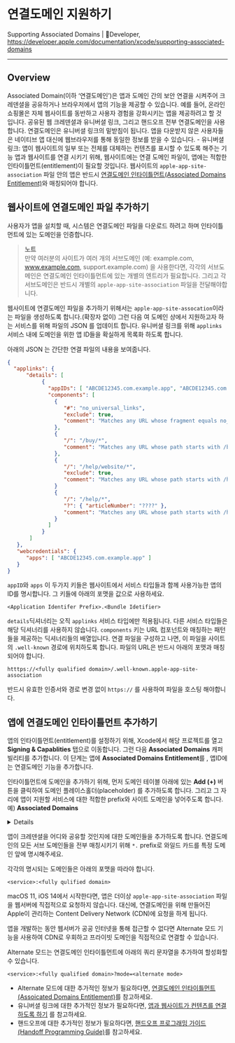# 연결도메인 지원하기

Supporting Associated Domains | Developer, https://developer.apple.com/documentation/xcode/supporting-associated-domains

- - - -
## Overview
Associated Domain(이하 ‘연결도메인’)은 앱과 도메인 간의 보안 연결을 시켜주어 크레덴셜을 공유하거나 브라우저에서 앱의 기능을 제공할 수 있습니다. 
예를 들어, 온라인 쇼핑몰은  자체 웹사이트를 동반하고 사용자 경험을 강화시키는 앱을 제공하려고 할 것 입니다.
공유된 웹 크레덴셜과 유니버셜 링크, 그리고 핸드오프 전부 연결도메인을 사용합니다. 연결도메인은 유니버셜 링크의 밑받침이 됩니다. 앱을 다운받지 않은 사용자들은 네이티브 앱 대신에 웹브라우저를 통해 동일한 정보를 받을 수 있습니다.
    - 유니버셜 링크: 앱이  웹사이트의 일부 또는 전체를 대체하는 컨텐츠를 표시할 수 있도록 해주는 기능
앱과 웹사이트를 연결 시키기 위해, 웹사이트에는 연결 도메인 파일이, 앱에는 적합한 인타이틀먼트(entitlement)이 필요할 것입니다.
웹사이트의 `apple-app-site-association` 파일 안의 앱은 반드시 [연결도메인 인타이틀먼트(Associated Domains Entitlement)](https://developer.apple.com/documentation/bundleresources/entitlements/com_apple_developer_associated-domains)와 매칭되어야 합니다.

## 웹사이트에 연결도메인 파일 추가하기
사용자가 앱을 설치할 때, 시스템은 연결도메인 파일을 다운로드 하려고 하며 인타이틀먼트에 있는 도메인을 인증합니다.

> **노트**  
> 만약 여러분의 사이트가 여러 개의 서브도메인 (예: example.com, www.example.com, support.example.com) 을 사용한다면, 각각의 서브도메인은 연결도메인 인타이틀먼트에 있는 개별의 엔트리가 필요합니다. 그리고 각 서브도메인은 반드시 개별의  `apple-app-site-association` 파일을 전달해야합니다.  

웹사이트에 연결도메인 파일을 추가하기 위해서는 `apple-app-site-assocation`이라는 파일을 생성하도록 합니다.(확장자 없이) 그런 다음 여 도메인 상에서 지원하고자 하는 서비스를 위해 파일의 JSON 를 업데이트 합니다. 유니버셜 링크를 위해 `applinks` 서비스 내에 도메인을 위한 앱 ID들을 확실하게 목록화 하도록 합니다.

아래의 JSON 는 간단한 연결 파일의 내용을 보여줍니다.

```json
{
  "applinks": {
      "details": [
           {
             "appIDs": [ "ABCDE12345.com.example.app", "ABCDE12345.com.example.app2" ],
             "components": [
               {
                  "#": "no_universal_links",
                  "exclude": true,
                  "comment": "Matches any URL whose fragment equals no_universal_links and instructs the system not to open it as a universal link"
               },
               {
                  "/": "/buy/*",
                  "comment": "Matches any URL whose path starts with /buy/"
               },
               {
                  "/": "/help/website/*",
                  "exclude": true,
                  "comment": "Matches any URL whose path starts with /help/website/ and instructs the system not to open it as a universal link"
               }
               {
                  "/": "/help/*",
                  "?": { "articleNumber": "????" },
                  "comment": "Matches any URL whose path starts with /help/ and which has a query item with name 'articleNumber' and a value of exactly 4 characters"
               }
             ]
           }
       ]
   },
   "webcredentials": {
      "apps": [ "ABCDE12345.com.example.app" ]
   }
}
```

`appID`와 `apps` 이 두가지 키들은 웹사이트에서 서비스 타입들과 함께 사용가능한 앱의 ID를 명시합니다. 그 키들에 아래의 포맷을 값으로 사용하세요.

```
<Application Identifer Prefix>.<Bundle Idetifier>
```

`details`딕셔너리는 오직 `applinks` 서비스 타입에만 적용됩니다. 다른 서비스 타입들은 해당 딕셔너리를 사용하지 않습니다. `components` 키는 URL 컴포넌트와 매칭하는 패턴들을 제공하는 딕셔너리들의 배열입니다.
연결 파일을 구성하고 나면, 이 파일을 사이트의 `.well-known` 경로에 위치하도록 합니다. 파일의 URL은 반드시 아래의 포맷과 매칭되어야 합니다.

```
htttps://<fully qualified domain>/.well-known.apple-app-site-association
```

반드시 유효한 인증서와 경로 변경 없이  `https://` 를 사용하여 파일을 호스팅 해야합니다.

## 앱에 연결도메인 인타이틀먼트 추가하기
앱의 인타이틀먼트(entitlement)를 설정하기 위해, Xcode에서 해당 프로젝트를 열고 **Signing & Capablities** 탭으로 이동합니다. 그런 다음 **Associated Domains** 캐퍼빌리티를 추가합니다. 이 단계는 앱에 **Associated Domains Entitlement**를 , 앱ID에는 연결도메인 기능을 추가합니다.

인타이틀먼트에 도메인을 추가하기 위해, 먼저 도메인 테이블 아래에 있는 **Add (+)** 버튼을 클릭하여 도메인 플레이스홀더(placeholder) 를 추가하도록 합니다. 그리고 그 자리에 앱이 지원할 서비스에 대한 적합한 prefix와 사이트 도메인을 넣어주도록 합니다.
예)
**Associated Domains**
<details>
```
Domains
____________________
applinks:example.com
____________________
webcredentials:example.com
```
</details>

앱이 크레덴셜을 어디와 공유할 것인지에 대한 도메인들을 추가하도록 합니다. 연결도메인의 모든 서브 도메인들을 전부 매칭시키기 위해 `*.` prefix로 와일드 카드를 특정 도메인 앞에 명시해주세요.

각각의 명시되는 도메인들은 아래의 포맷을 따라야 합니다.
```
<service>:<fully qulified domain>
```

macOS 11, iOS 14에서 시작한다면, 앱은 더이상 `apple-app-site-association` 파일을 웹서버에 직접적으로 요청하지 않습니다. 대신에, 연결도메인을 위해 만들어진 Apple이 관리하는 Content Delivery Network (CDN)에 요청을 하게 됩니다.

앱을 개발하는 동안 웹서버가 공공 인터넷을 통해 접근할 수 없다면 Alternate 모드 기능을 사용하여 CDN로 우회하고 프라이빗 도메인을 직접적으로 연결할 수 있습니다.

Alternate 모드는 연결도메인 인타이틀먼트에 아래의 쿼리 문자열을 추가하여 할성화할 수 있습니다.
```
<service>:<fully qualified domain>?mode=<alternate mode>
```

- Alternate 모드에 대한 추가적인 정보가 필요하다면, [연결도메인 인타이틀먼트 (Assoicated Domains Entitlement)](https://developer.apple.com/documentation/bundleresources/entitlements/com_apple_developer_associated-domains)를 참고하세요.
- 유니버셜 링크에 대한 추가적인 정보가 필요하다면, [앱과 웹사이트가 컨텐츠를 연결하도록 하기](bear://x-callback-url/open-note?id=62C28C40-C0AB-4625-AA83-F4E1891B149B-9693-000012FC6533C230) 를 참고하세요.
- 핸드오프에 대한 추가적인 정보가 필요하다면, [핸드오프 프로그래밍 가이드 (Handoff Programming Guide)](https://developer.apple.com/library/content/documentation/UserExperience/Conceptual/Handoff/HandoffFundamentals/HandoffFundamentals.html#//apple_ref/doc/uid/TP40014338)를 참고하세요.
